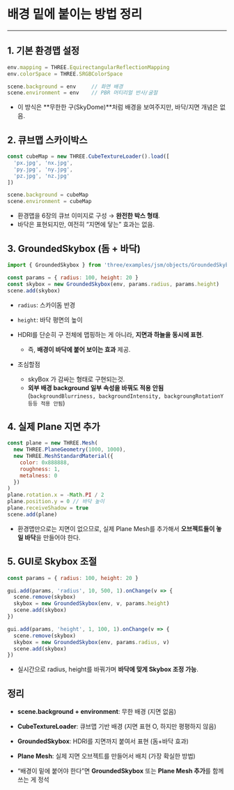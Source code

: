 # 배경 밑에 붙이는 방법 정리

---

>

## 1. 기본 환경맵 설정

```js
env.mapping = THREE.EquirectangularReflectionMapping
env.colorSpace = THREE.SRGBColorSpace

scene.background = env     // 화면 배경
scene.environment = env    // PBR 머티리얼 반사/굴절
```

- 이 방식은 **무한한 구(SkyDome)**처럼 배경을 보여주지만, 바닥/지면 개념은 없음.

## 2. 큐브맵 스카이박스

```js
const cubeMap = new THREE.CubeTextureLoader().load([
  'px.jpg', 'nx.jpg',
  'py.jpg', 'ny.jpg',
  'pz.jpg', 'nz.jpg'
])

scene.background = cubeMap
scene.environment = cubeMap
```

- 환경맵을 6장의 큐브 이미지로 구성 → **완전한 박스 형태**.
- 바닥은 표현되지만, 여전히 “지면에 닿는” 효과는 없음.

## 3. GroundedSkybox (돔 + 바닥)

```js
import { GroundedSkybox } from 'three/examples/jsm/objects/GroundedSkybox.js'

const params = { radius: 100, height: 20 }
const skybox = new GroundedSkybox(env, params.radius, params.height)
scene.add(skybox)
```

- `radius`: 스카이돔 반경
- `height`: 바닥 평면의 높이

- HDRI를 단순히 구 전체에 맵핑하는 게 아니라, **지면과 하늘을 동시에 표현**.
  - 즉, **배경이 바닥에 붙어 보이는 효과** 제공.
- 조심할점
  - skyBox 가 감싸는 형태로 구현되는것. 
  - **외부 배경 background 일부 속성을 바꿔도 적용 안됨** (`backgroundBlurriness, backgroundIntensity, backgroungRotationY 등등 적용 안됨`)

## 4. 실제 Plane 지면 추가

```js
const plane = new THREE.Mesh(
  new THREE.PlaneGeometry(1000, 1000),
  new THREE.MeshStandardMaterial({
    color: 0x888888,
    roughness: 1,
    metalness: 0
  })
)
plane.rotation.x = -Math.PI / 2
plane.position.y = 0 // 바닥 높이
plane.receiveShadow = true
scene.add(plane)
```

- 환경맵만으로는 지면이 없으므로,  실제 Plane Mesh를 추가해서 **오브젝트들이 놓일 바닥**을 만들어야 한다.

## 5. GUI로 Skybox 조절

```js
const params = { radius: 100, height: 20 }

gui.add(params, 'radius', 10, 500, 1).onChange(v => {
  scene.remove(skybox)
  skybox = new GroundedSkybox(env, v, params.height)
  scene.add(skybox)
})

gui.add(params, 'height', 1, 100, 1).onChange(v => {
  scene.remove(skybox)
  skybox = new GroundedSkybox(env, params.radius, v)
  scene.add(skybox)
})
```

- 실시간으로 radius, height를 바꿔가며 **바닥에 맞게 Skybox 조정 가능**.

## 정리

- **scene.background + environment**: 무한 배경 (지면 없음)
- **CubeTextureLoader**: 큐브맵 기반 배경 (지면 표현 O, 하지만 평평하지 않음)
- **GroundedSkybox**: HDRI를 지면까지 붙여서 표현 (돔+바닥 효과)
- **Plane Mesh**: 실제 지면 오브젝트를 만들어서 배치 (가장 확실한 방법)

- “배경이 밑에 붙어야 한다”면 **GroundedSkybox** 또는 **Plane Mesh 추가**를 함께 쓰는 게 정석
